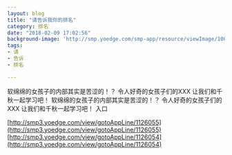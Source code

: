 ```yaml
---
layout: blog
title: "请告诉我你的排名"
category: 排名
date: "2018-02-09 17:02:56"
background-image: 'http://smp.yoedge.com/smp-app/resource/viewImage/1004563appline.png'
tags:
- 请
- 告诉
- 排名

---
```

软绵绵的女孩子的内部其实是苦涩的！？ 令人好奇的女孩子们的XXX 让我们和千秋一起学习吧！
软绵绵的女孩子的内部其实是苦涩的！？ 令人好奇的女孩子们的XXX 让我们和千秋一起学习吧！
入口

[http://smp3.yoedge.com/view/gotoAppLine/1126055](http://smp3.yoedge.com/view/gotoAppLine/1126055)
[http://smp3.yoedge.com/view/gotoAppLine/1126054](http://smp3.yoedge.com/view/gotoAppLine/1126054)

        
